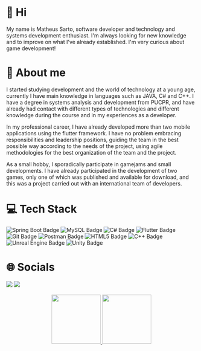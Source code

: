 # 👋 Hi

My name is Matheus Sarto, software developer and technology and systems development enthusiast. I'm always looking for new knowledge and to improve on what I've already established. I'm very curious about game development!

# 💯 About me
I started studying development and the world of technology at a young age, currently I have main knowledge in languages such as JAVA, C# and C++. I have a degree in systems analysis and development from PUCPR, and have already had contact with different types of technologies and different knowledge during the course and in my experiences as a developer.

In my professional career, I have already developed more than two mobile applications using the flutter framework. I have no problem embracing responsibilities and leadership positions, guiding the team in the best possible way according to the needs of the project, using agile methodologies for the best organization of the team and the project.

As a small hobby, I sporadically participate in gamejams and small developments. I have already participated in the development of two games, only one of which was published and available for download, and this was a project carried out with an international team of developers.


# 💻 Tech Stack
 ![Spring Boot Badge](https://img.shields.io/badge/Spring%20Boot-6DB33F?logo=springboot&logoColor=fff&style=for-the-badge) ![MySQL Badge](https://img.shields.io/badge/MySQL-4479A1?logo=mysql&logoColor=fff&style=for-the-badge) ![C# Badge](https://img.shields.io/badge/C%23-512BD4?logo=csharp&logoColor=fff&style=for-the-badge) ![Flutter Badge](https://img.shields.io/badge/Flutter-02569B?logo=flutter&logoColor=fff&style=for-the-badge) ![Git Badge](https://img.shields.io/badge/Git-F05032?logo=git&logoColor=fff&style=for-the-badge) ![Postman Badge](https://img.shields.io/badge/Postman-FF6C37?logo=postman&logoColor=fff&style=for-the-badge) ![HTML5 Badge](https://img.shields.io/badge/HTML5-E34F26?logo=html5&logoColor=fff&style=for-the-badge) ![C++ Badge](https://img.shields.io/badge/C%2B%2B-00599C?logo=cplusplus&logoColor=fff&style=for-the-badge) ![Unreal Engine Badge](https://img.shields.io/badge/Unreal%20Engine-0E1128?logo=unrealengine&logoColor=fff&style=for-the-badge) ![Unity Badge](https://img.shields.io/badge/Unity-000?logo=unity&logoColor=fff&style=for-the-badge)
# 🌐 Socials 
 <div>
   <a href="https://www.linkedin.com/in/matheus-sarto-53479b193/" target="_blank"><img src="https://img.shields.io/badge/-LinkedIn-%230077B5?style=for-the-badge&logo=linkedin&logoColor=white" target="_blank"></a> 
     <a href="https://sartop.itch.io" target="_blank"><img src=https://img.shields.io/badge/Itch.io-FA5C5C?style=for-the-badge&logo=itchdotio&logoColor=white target="_blank"></a> 
</div>
<br>
<div align="center">
  <a href="https://github.com/MatheusSarto">
  <img height="130em" src="https://github-readme-stats.vercel.app/api?username=MatheusSarto&show_icons=true&theme=tokyonight&include_all_commits=true&count_private=true"/>
  <img height="130em" src="https://github-readme-stats.vercel.app/api/top-langs/?username=MatheusSarto&layout=compact&langs_count=7&theme=tokyonight"/>
</div>

